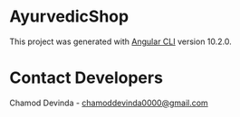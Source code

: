 # AyurvedicShop

This project was generated with [Angular CLI](https://github.com/angular/angular-cli) version 10.2.0.

# Contact Developers

Chamod Devinda - chamoddevinda0000@gmail.com
